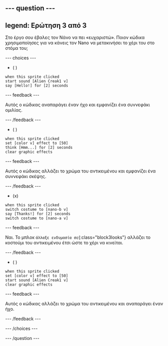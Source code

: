 
--- question ---
---
legend: Ερώτηση 3 από 3
---

Στο έργο σου έβαλες τον Νάνο να πει «ευχαριστώ». Ποιον κώδικα χρησιμοποίησες για να κάνεις τον Nano να μετακινήσει το χέρι του στο στόμα του;

--- choices ---

- ( )
```blocks3
when this sprite clicked
start sound [Alien Creak1 v]
say [Hello!] for [2] seconds 
```

  --- feedback ---

Αυτός ο κώδικας αναπαράγει έναν ήχο και εμφανίζει ένα συννεφάκι ομιλίας.

  --- /feedback ---

- ( )
```blocks3
when this sprite clicked
set [color v] effect to [50] 
think [Hmm...] for [2] seconds 
clear graphic effects 
```

  --- feedback ---

Αυτός ο κώδικας αλλάζει το χρώμα του αντικειμένου και εμφανίζει ένα συννεφάκι σκέψης.

  --- /feedback ---

- (x)
```blocks3
when this sprite clicked
switch costume to [nano-b v] 
say [Thanks!] for [2] seconds
switch costume to [nano-a v]
```

  --- feedback ---

Ναι. Το μπλοκ `άλλαξε ενδυμασία σε`{:class="block3looks"} αλλάζει το κοστούμι του αντικειμένου έτσι ώστε το χέρι να κινείται.

  --- /feedback ---

- ( )
```blocks3
when this sprite clicked
set [color v] effect to [50]
start sound [Alien Creak1 v] 
clear graphic effects 
```

  --- feedback ---

Αυτός ο κώδικας αλλάζει το χρώμα του αντικειμένου και αναπαράγει έναν ήχο.

  --- /feedback ---

--- /choices ---

--- /question ---
